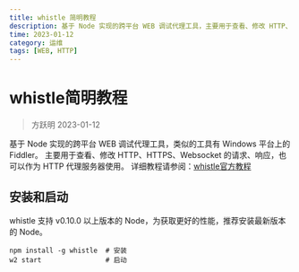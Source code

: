 ```yaml
---
title: whistle 简明教程
description: 基于 Node 实现的跨平台 WEB 调试代理工具，主要用于查看、修改 HTTP、HTTPS、Websocket 的请求、响应，也可以作为 HTTP 代理服务器使用。
time: 2023-01-12
category: 运维
tags: [WEB, HTTP]
---
```


# whistle简明教程

> 方跃明 2023-01-12

基于 Node 实现的跨平台 WEB 调试代理工具，类似的工具有 Windows 平台上的 Fiddler。
主要用于查看、修改 HTTP、HTTPS、Websocket 的请求、响应，也可以作为 HTTP 代理服务器使用。
详细教程请参阅：[whistle官方教程]

## 安装和启动

whistle 支持 v0.10.0 以上版本的 Node，为获取更好的性能，推荐安装最新版本的 Node。

```shell
npm install -g whistle  # 安装
w2 start                # 启动
```

[whistle官方教程]: https://wproxy.org/whistle/